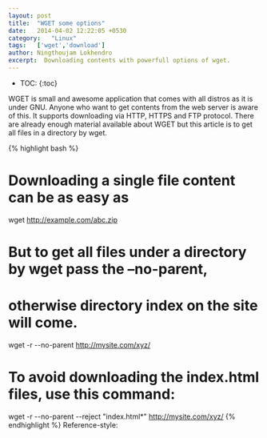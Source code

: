 ```yaml
---
layout: post
title:  "WGET some options"
date:   2014-04-02 12:22:05 +0530
category:	"Linux"
tags:   ['wget','download']
author:	Ningthoujam Lokhendro
excerpt:  Downloading contents with powerfull options of wget.
---
```

* TOC:
{:toc}

WGET is small and awesome application that comes with all distros as it is under GNU. Anyone who want to get contents from the web server is aware of this. It supports downloading via HTTP, HTTPS and FTP protocol. There are already enough material available about WGET but this article is to get all files in a directory by wget.

{% highlight bash %}
# Downloading a single file content can be as easy as
 wget http://example.com/abc.zip

# But to get all files under a directory by wget pass the –no-parent,
# otherwise directory index on the site will come.
 wget -r --no-parent http://mysite.com/xyz/

# To avoid downloading the index.html files, use this command:
 wget -r --no-parent --reject "index.html*" http://mysite.com/xyz/
{% endhighlight %}
Reference-style:
